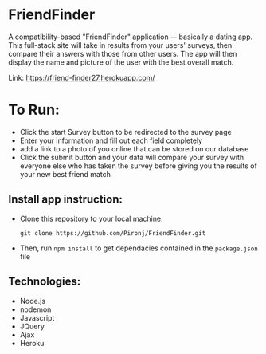 # FriendFinder
A compatibility-based "FriendFinder" application -- basically a dating app. This full-stack site will take in results from your users' surveys, then compare their answers with those from other users. The app will then display the name and picture of the user with the best overall match.

Link: https://friend-finder27.herokuapp.com/

# To Run:
  * Click the start Survey button to be redirected to the survey page
  * Enter your information and fill out each field completely
  * add a link to a photo of you online that can be stored on our database
  * Click the submit button and your data will compare your survey with everyone else who has taken the survey before giving you the results of your new best friend match


## Install app instruction:

  * Clone this repository to your local machine: 
    ```
    git clone https://github.com/Pironj/FriendFinder.git
    ```
  * Then, run `npm install` to get dependacies contained in the `package.json` file
  

  
## Technologies:
  * Node.js
  * nodemon
  * Javascript
  * JQuery
  * Ajax
  * Heroku

  
